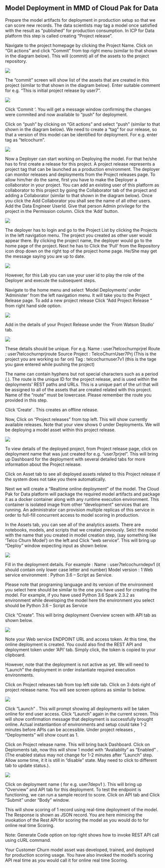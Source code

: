 ## Model Deployment in MMD of Cloud Pak for Data

Prepare the model artifacts for deployment in production setup so that we can score new records. The data scientists may tag a model once satisfied with the result as “published” for production consumption. In ICP for Data platform this step is called creating “Project release”.  

Navigate to the project homepage by clicking the Project Name. Click on “Git actions” and click “Commit” from top right menu (similar to that shown in the diagram below). This will (commit) all of the assets to the project repository.

![](images/cp4dGitAction.png)

The “commit” screen will show list of the assets that are created in this project (similar to that shown in the diagram below). Enter suitable comment for e.g. “This is initial project release by user7”.

![](images/cp4dGitCommit.png)

Click ‘Commit ‘. You will get a message window confirming the changes were commited and now available to “push” for deployment.

Click on “push” by clicking on “Git actions” and select “push” (similar to that shown in the diagram below). We need to create a “tag” for our release, so that a version of this model can be identified for deployment. For e.g. enter tag as  “telcochurn<your user id>”. 

![](images/cp4dGitPush.png)

Now a Deployer can start working on Deploying the model. For that he/she has to first create a release for this project. A project release represents a project tag that can be launched as a production environment. The deployer  can monitor releases and deployments from the Project releases page. To allow him/her do the same, first you have to make the Deployer a collaborator in your project. You can add an existing user of this platform as collaborator to this project by going the Collaborator tab of the project and adding a Collaborator (similar to that shown in the diagram below). Once you click the Add Collaborator you shall see the name of all other users. Add the Data Engineer UserId. Give that person Admin privilege for the project in the Permission column. Click the ‘Add’ button.

![](images/cp4dCollborator.png)

The deployer has to login and go to the Project List by clicking the Projects in the left navigation menu. The project you created as other user would appear there. By clicking the project name, the deployer would go to the home page of the project. Next he has to Click the ‘Pull’ from the Repository icon drop down on the right top of the project home page. He/She may get the message saying you are up to date.

![](images/cp4dGitPull.png)

However, for this Lab you can use your user id to play the role of the Deployer and execute the subsequent steps.

Navigate to the home menu and select ‘Model Deployments’ under ‘Administer’ from the left navigation menu. It will take you to the Project Release page. To add a new project release Click “Add Project Release “ from right hand side option.

![](images/cp4dAddProjectRelease.png)

Add in the details of your Project Release under the ‘From Watson Studio’ tab.

![](images/cp4dProjectReleaseDetails.png)

These details should be unique. For e.g.
Name : user7telcochurnprjrel
Route : user7telcochurnprjroute
Source Project : TelcoChurnUser7Prj (This is the project you are working so far on)
Tag : telcochurnuser7v1 (this is the tage you gave entered while pushing the project) 

The name can contain hyphens but not special characters such as a period (.).  The route is the unique ID for the project release, and is used within the deployments' REST paths and URLs. This is a unique part of the url that will be assigned to all of the assets that are created related with this project. Name of the “route” must be lowercase. Please remember the route you provided in this step.

Click ‘Create’ . This creates an offline release.

Now, Click on “Project releases” from top left. This will show currently available releases. Note that your view shows 0 under Deployments. We will be deploying a model asset within this project release.

![](images/cp4dProjectReleaseDetails.png)

To view details of the deployed project, from Project release page, click on deployment name that was just created for e.g.  “user7prjrel”. This will bring up Dashboard for the deployment with several detailed tabs for more information about the Project release.

Click on Asset tab to see all deployed assets related to this Project release if the system does not take you there automatically.

Next we will create a “Realtime online deployment” of the model. The Cloud Pak for Data platform will package the required model artifacts and package it as a docker container along with any runtime execution environment. This container is isolated image from other “development” services that are running. An administrator can provision multiple replicas of this service in order to full-fill concurrent access to model scoring in production. 

In the Assets tab, you can see all of the analytics assets. There are notebooks, models, and scripts that we created previously. 
Selct the model with the name that you created in model creation step, (say something like ‘Telco Churn Model<your user id>’)  on the left and Click “web service”. This will bring up “Deploy” window expecting input as shown below.

![](images/cp4dProjectDeployWindow.png)

Fill in the deployment details. For example :
Name : user7telcochurndepv1 (it should contain only lower case letter and number)
Model version : 1 
Web service environment : Python 3.6 – Script as Service. 

Please note that programing language and its version of the environment you select here should be similar to the one you have used for creating the model. For example, if you have used Python 3.6 Spark 2.3.2 as environment while developing the model here the environment you select should be Python 3.6 – Script as Service

Click “Create”. This will bring deployment Overview screen with API tab as shown below.

![](images/cp4dProjectDeploymentOverview.png)

Note your Web service ENDPOINT URL and access token. At this time, the online deployment is created. You could also find the REST API and deployment token under ‘API’ tab. Simply click, the token is copied to your clipboard. 

However, note that the deployment is not active as yet. We will need to “Launch” the deployment in order instantiate required execution environments. 

Click on Project releases tab from top left side tab. Click on 3 dots right of project release name. You will see screen options as similar to below.

![](images/cp4dProjectDeploymentLaunch.png)

Click “Launch” . This will prompt showing all deployments will be taken online for end user access. Click “Launch” again in the current screen. This will show confirmation message that deployment is successfully brought online. Actual instantiantion of environments and setup could take 1-2 minutes before APIs can be accessible. Under project releases , “Deployments” will show count as 1.

Click on Project release name. This will bring back Dashboard. Click on Deploments tab, now this will show 1 model with “Avaliablity” as “Enabled” . (The enabled status may not change for 1-2 minutes after “Launch” step. Allow some time, it it is still in “disable” state. May need to click to different tab to update status.).

![](images/cp4dProjectDeploymentEnable.png)

Click on deployment name ( for e.g. user7depv1 ). This will bring up “Overview” and API tab for this deployment. To test the endpoint is functioning, we can run a sample record to score. Click on API tab and Click “Submit” under “Body” window. 

This will show scoring of 1 record using real-time deployment of the model. The Response is shown as JSON record. You are here mimicing the invokation of the Rest API for scoring the model as you would do to for online real time Scoring.

Note: Generate Code option on top right shows how to invoke REST API call using cURL command.

Your Customer Churn model asset was developed, trained, and deployed for production scoring usage. You have also invoked the model’s scoring API real time as you would call it for online real time Scoring.
